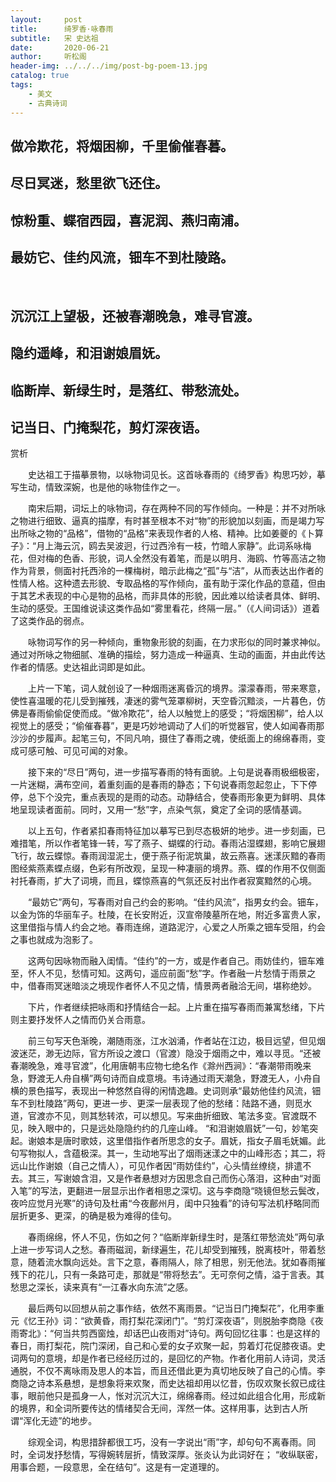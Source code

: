 ```yaml
---
layout:     post
title:      绮罗香·咏春雨
subtitle:   宋 史达祖
date:       2020-06-21
author:     听松阁
header-img: ../../../img/post-bg-poem-13.jpg
catalog: true
tags:
    - 美文
    - 古典诗词
---
```


## 做冷欺花，将烟困柳，千里偷催春暮。
## 尽日冥迷，愁里欲飞还住。
## 惊粉重、蝶宿西园，喜泥润、燕归南浦。
## 最妨它、佳约风流，钿车不到杜陵路。 
&nbsp;
## 沉沉江上望极，还被春潮晚急，难寻官渡。
## 隐约遥峰，和泪谢娘眉妩。
## 临断岸、新绿生时，是落红、带愁流处。
## 记当日、门掩梨花，剪灯深夜语。



赏析

　　史达祖工于描摹景物，以咏物词见长。这首咏春雨的《绮罗香》构思巧妙，摹写生动，情致深婉，也是他的咏物佳作之一。

　　南宋后期，词坛上的咏物词，存在两种不同的写作倾向。一种是：并不对所咏之物进行细致、逼真的描摩，有时甚至根本不对“物”的形貌加以刻画，而是竭力写出所咏之物的“品格”，借物的“品格”来表现作者的人格、精神。比如姜夔的《卜算子》：“月上海云沉，鸥去吴波迥，行过西泠有一枝，竹暗人家静”。此词系咏梅花，但对梅的色香、形貌，词人全然没有着笔，而是以明月、海鸥、竹等高洁之物作为背景，侧面衬托西泠的一棵梅树，暗示此梅之“孤”与“洁”，从而表达出作者的性情人格。这种遗去形貌、专取品格的写作倾向，虽有助于深化作品的意蕴，但由于其艺术表现的中心是物的品格，而非具体的形貌，因此难以给读者具体、鲜明、生动的感受。王国维说读这类作品如“雾里看花，终隔一层。”（《人间词话》）道着了这类作品的弱点。

　　咏物词写作的另一种倾向，重物象形貌的刻画，在力求形似的同时兼求神似。通过对所咏之物细腻、准确的描绘，努力造成一种逼真、生动的画面，并由此传达作者的情感。史达祖此词即是如此。

　　上片一下笔，词人就创设了一种烟雨迷离昏沉的境界。濛濛春雨，带来寒意，使性喜温暖的花儿受到摧残，凄迷的雾气笼罩柳树，天空昏沉黯淡，一片暮色，仿佛是春雨偷偷促使而成。“做冷欺花”，给人以触觉上的感受；“将烟困柳”，给人以视觉上的感受；“偷催春暮”，更是巧妙地调动了人们的听觉器官，使人如闻春雨那沙沙的步履声。起笔三句，不同凡响，摄住了春雨之魂，使纸面上的绵绵春雨，变成可感可触、可见可闻的对象。

　　接下来的“尽日”两句，进一步描写春雨的特有面貌。上句是说春雨极细极密，一片迷糊，满布空间，着重刻画的是春雨的静态；下句说春雨忽起忽止，下下停停，总下个没完，重点表现的是雨的动态。动静结合，使春雨形象更为鲜明、具体地呈现读者面前。同时，又用一“愁”字，点染气氛，奠定了全词的感情基调。

　　以上五句，作者紧扣春雨特征加以摹写已到尽态极妍的地步。进一步刻画，已难措笔，所以作者笔锋一转，写了燕子、蝴蝶的行动。春雨沾湿蝶翅，影响它展翅飞行，故云蝶惊。春雨润湿泥土，便于燕子衔泥筑巢，故云燕喜。迷漾灰黯的春雨图经紫燕素蝶点缀，色彩有所改观，呈现一种凄丽的境界。燕、蝶的作用不仅侧面衬托春雨，扩大了词境，而且，蝶惊燕喜的气氛还反衬出作者寂寞黯然的心境。

　　“最妨它”两句，写春雨对自己约会的影响。“佳约风流”，指男女约会。钿车，以金为饰的华丽车子。杜陵，在长安附近，汉宣帝陵墓所在地，附近多富贵人家，这里借指与情人约会之地。春雨连绵，道路泥泞，心爱之人所乘之钿车受阻，约会之事也就成为泡影了。

　　这两句因咏物而融入闺情。“佳约”的一方，或是作者自己。雨妨佳约，钿车难至，怀人不见，愁情可知。这两句，遥应前面“愁”字。作者融一片愁情于雨景之中，借春雨冥迷暗淡之境现作者怀人不见之情，情景两者融洽无间，堪称绝妙。

　　下片，作者继续把咏雨和抒情结合一起。上片重在描写春雨而兼寓愁绪，下片则主要抒发怀人之情而仍关合雨意。

　　前三句写天色渐晚，潮随雨涨，江水汹涌，作者站在江边，极目远望，但见烟波迷茫，渺无边际，官方所设之渡口（官渡）隐没于烟雨之中，难以寻觅。“还被春潮晚急，难寻官渡”，化用唐朝韦应物七绝名作《滁州西涧》：“春潮带雨晚来急，野渡无人舟自横”两句诗而自成意境。韦诗通过雨天潮急，野渡无人，小舟自横的景色描写，表现出一种悠然自得的闲情逸趣。史词则承“最妨他佳约风流，钿车不到杜陵路”两句，更进一步、更深一层表现了他的愁绪：陆路不通，则觅水道，官渡亦不见，则其愁转浓，可以想见。写来曲折细致、笔法多变。官渡既不见，映入眼中的，只是远处隐隐约约的几座山峰。 “和泪谢娘眉妩”一句，妙笔突起。谢娘本是唐时歌妓，这里借指作者所思念的女子。眉妩，指女子眉毛妩媚。此句写物拟人，含蕴极深。其一，生动地写出了烟雨迷漾之中的山峰形态；其二，将远山比作谢娘（自己之情人），可见作者因“雨妨佳约”，心头情丝缭绕，排遣不去。其三，写谢娘含泪，又是作者悬想对方因思念自己而伤心落泪，这种由“对面入笔”的写法，更翻进一层显示出作者相思之深切。这与李商隐“晓镜但愁云鬓改，夜吟应觉月光寒”的诗句及杜甫“今夜鄜州月，闺中只独看”的诗句写法机杼略同而层折更多、更深，的确是极为难得的佳句。

　　春雨绵绵，怀人不见，伤如之何？“临断岸新绿生时，是落红带愁流处”两句承上进一步写词人之愁。春雨磁润，新绿遍生，花儿却受到摧残，脱离枝叶，带着愁意，随着流水飘向远处。言下之意，春雨隔人，除了相思，别无他法。犹如春雨摧残下的花儿，只有一条路可走，那就是“带将愁去”。无可奈何之情，溢于言表。其愁思之深长，读来真有“一江春水向东流”之感。

　　最后两句以回想从前之事作结，依然不离雨景。“记当日门掩梨花”，化用李重元《忆王孙》词：“欲黄昏，雨打梨花深闭门”。“剪灯深夜语”，则脱胎李商隐《夜雨寄北》：“何当共剪西窗烛，却话巴山夜雨对”诗句。两句回忆往事：也是这样的春日，雨打梨花，院门深闭，自己和心爱的女子欢聚一起，剪着灯花促膝夜语。史词两句的意境，却是作者已经经历过的，是回忆的产物。作者化用前人诗词，灵活通脱，不仅不离咏雨及思人的本旨，而且还借此更为真切地反映了自己的心情。李商隐之诗本系悬想，是想象将来欢聚，而史达祖却用以忆昔，伤叹欢聚长叙已成往事，眼前他只是孤身一人，怅对沉沉大江，绵绵春雨。经过如此组合化用，形成新的境界，和全词所要传达的情绪契合无间，浑然一体。这样用事，达到古人所谓“浑化无迹”的地步。

　　综观全词，构思措辞都很工巧，没有一字说出“雨”字，却句句不离春雨。同时，全词发抒愁情，写得婉转层折，情致深厚。张炎认为此词好在； “收纵联密，用事合题，一段意思，全在结句”。这是有一定道理的。
